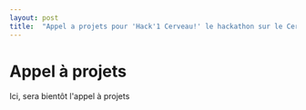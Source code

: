 ```yaml
---
layout: post
title:  "Appel a projets pour 'Hack'1 Cerveau!' le hackathon sur le Cerveau et IA"
---
```


# Appel à projets

Ici, sera bientôt l'appel à projets
